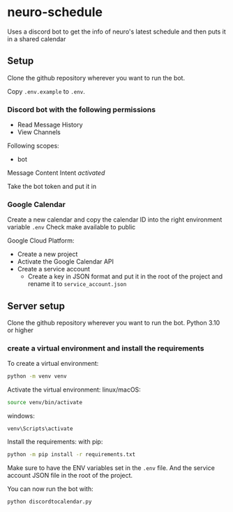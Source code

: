 # neuro-schedule

Uses a discord bot to get the info of neuro's latest schedule and then puts it in a shared calendar

## Setup

Clone the github repository wherever you want to run the bot.

Copy `.env.example` to `.env`.

### Discord bot with the following permissions

- Read Message History
- View Channels

Following scopes:

- bot

Message Content Intent _activated_

Take the bot token and put it in

### Google Calendar

Create a new calendar and copy the calendar ID into the right environment variable `.env`
Check make available to public

Google Cloud Platform:

- Create a new project
- Activate the Google Calendar API
- Create a service account
    - Create a key in JSON format and put it in the root of the project and rename it to `service_account.json`

## Server setup

Clone the github repository wherever you want to run the bot.
Python 3.10 or higher

### create a virtual environment and install the requirements

To create a virtual environment:

```bash
python -m venv venv
```

Activate the virtual environment:
linux/macOS:

```bash
source venv/bin/activate
```

windows:

```
venv\Scripts\activate
```

Install the requirements:
with pip:

```bash
python -m pip install -r requirements.txt
```

Make sure to have the ENV variables set in the `.env` file.
And the service account JSON file in the root of the project.

You can now run the bot with:

```bash
python discordtocalendar.py
```
